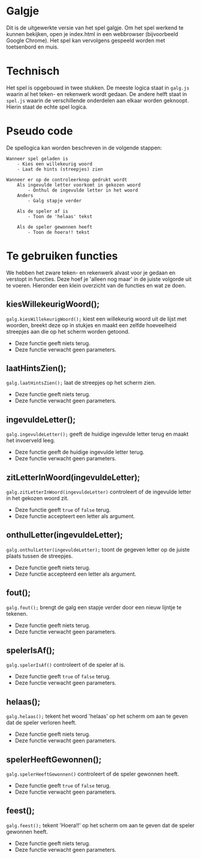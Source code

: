 # Galgje

Dit is de uitgewerkte versie van het spel galgje. Om het spel werkend te kunnen bekijken, open je index.html in een webbrowser (bijvoorbeeld Google Chrome). Het spel kan vervolgens gespeeld worden met toetsenbord en muis.

# Technisch
Het spel is opgebouwd in twee stukken. De meeste logica staat in `galg.js` waarin al het teken- en rekenwerk wordt gedaan. De andere helft staat in `spel.js` waarin de verschillende onderdelen aan elkaar worden geknoopt. Hierin staat de echte spel logica.

# Pseudo code
De spellogica kan worden beschreven in de volgende stappen:

```
Wanneer spel geladen is
    - Kies een willekeurig woord
    - Laat de hints (streepjes) zien

Wanneer er op de controleerknop gedrukt wordt
    Als ingevulde letter voorkomt in gekozen woord
        - Onthul de ingevulde letter in het woord
    Anders
        - Galg stapje verder
    
    Als de speler af is
        - Toon de 'helaas' tekst
    
    Als de speler gewonnen heeft
        - Toon de hoera!! tekst

```

# Te gebruiken functies
We hebben het zware teken- en rekenwerk alvast voor je gedaan en verstopt in functies. Deze hoef je 'alleen nog maar' in de juiste volgorde uit te voeren. Hieronder een klein overzicht van de functies en wat ze doen.

## kiesWillekeurigWoord();
`galg.kiesWillekeurigWoord();` kiest een willekeurig woord uit de lijst met woorden, breekt deze op in stukjes en maakt een zelfde hoeveelheid streepjes aan die op het scherm worden getoond.

- Deze functie geeft niets terug.
- Deze functie verwacht geen parameters.

## laatHintsZien();
`galg.laatHintsZien();` laat de streepjes op het scherm zien.

- Deze functie geeft niets terug.
- Deze functie verwacht geen parameters.

## ingevuldeLetter();
`galg.ingevuldeLetter();` geeft de huidige ingevulde letter terug en maakt het invoerveld leeg.

- Deze functie geeft de huidige ingevulde letter terug.
- Deze functie verwacht geen parameters.

## zitLetterInWoord(ingevuldeLetter);
`galg.zitLetterInWoord(ingevuldeLetter)` controleert of de ingevulde letter in het gekozen woord zit.

- Deze functie geeft `true` of `false` terug.
- Deze functie accepteert een letter als argument.

## onthulLetter(ingevuldeLetter);
`galg.onthulLetter(ingevuldeLetter);` toont de gegeven letter op de juiste plaats tussen de streepjes.

- Deze functie geeft niets terug.
- Deze functie accepteerd een letter als argument.

## fout();
`galg.fout();` brengt de galg een stapje verder door een nieuw lijntje te tekenen.

- Deze functie geeft niets terug.
- Deze functie verwacht geen parameters.

## spelerIsAf();
`galg.spelerIsAf()` controleert of de speler af is.

- Deze functie geeft `true` of `false` terug.
- Deze functie verwacht geen parameters.

## helaas();
`galg.helaas();` tekent het woord 'helaas' op het scherm om aan te geven dat de speler verloren heeft.

- Deze functie geeft niets terug.
- Deze functie verwacht geen parameters.

## spelerHeeftGewonnen();
`galg.spelerHeeftGewonnen()` controleert of de speler gewonnen heeft.

- Deze functie geeft `true` of `false` terug.
- Deze functie verwacht geen parameters.

## feest();
`galg.feest();` tekent 'Hoera!!' op het scherm om aan te geven dat de speler gewonnen heeft.

- Deze functie geeft niets terug.
- Deze functie verwacht geen parameters.